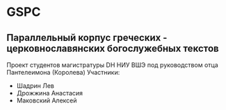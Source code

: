 # GSPC
## Параллельный корпус греческих - церковнославянских богослужебных текстов
Проект студентов магистратуры DH НИУ ВШЭ под руководством отца Пантелеимона (Королева)
Участники:
- Шадрин Лев
- Дрожжина Анастасия
- Маковский Алексей
